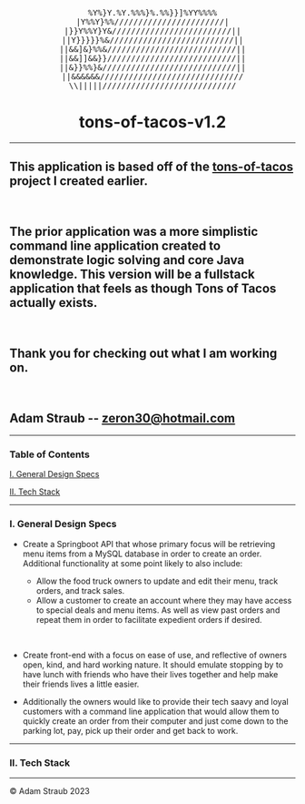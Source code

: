 <div align="center">
<p text-align = "center">
<pre>
%Y%}Y.%Y.%%%}%.%%}}]%YY%%%%
|Y%%Y}%%///////////////////////|
  |}}Y%%Y}Y&/////////////////////////||  
||Y}}}}}%&//////////////////////////||
||&&]&}%%&///////////////////////////||
||&&]]&&}}///////////////////////////||
||&}}%%}&////////////////////////////||
||&&&&&&//////////////////////////////
\\|||||////////////////////////////
</pre>
</p>

# tons-of-tacos-v1.2

</div>

---

## This application is based off of the [tons-of-tacos](https://github.com/strauberly/tons-of-tacos) project I created earlier.

&nbsp;

## The prior application was a more simplistic command line application created to demonstrate logic solving and core Java knowledge. This version will be a fullstack application that feels as though Tons of Tacos actually exists.

&nbsp;

## Thank you for checking out what I am working on.

&nbsp;

## Adam Straub -- zeron30@hotmail.com

---

### Table of Contents

[I. General Design Specs](#i-general-design-specs)

[II. Tech Stack](#ii-tech-stack)

---

### I. General Design Specs

- Create a Springboot API that whose primary focus will be retrieving menu items from a MySQL database in order to create an order.
  Additional functionality at some point likely to also include:

  - Allow the food truck owners to update and edit their menu, track orders, and track sales.
  - Allow a customer to create an account where they may have access to special deals and menu items. As well as view past orders and repeat them in order to facilitate expedient orders if desired.

  &nbsp;

- Create front-end with a focus on ease of use, and reflective of owners open, kind, and hard working nature. It should emulate stopping by to have lunch with friends who have their lives together and help make their friends lives a little easier.
- Additionally the owners would like to provide their tech saavy and loyal customers with a command line application that would allow them to quickly create an order from their computer and just come down to the parking lot, pay, pick up their order and get back to work.

---

### II. Tech Stack

---

© Adam Straub 2023
